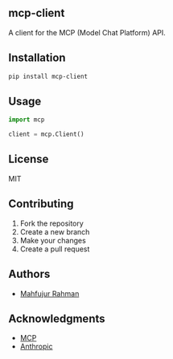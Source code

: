 ## mcp-client

A client for the MCP (Model Chat Platform) API.

## Installation

```bash
pip install mcp-client
```

## Usage

```python
import mcp

client = mcp.Client()
```

## License

MIT

## Contributing

1. Fork the repository
2. Create a new branch
3. Make your changes
4. Create a pull request

## Authors

- [Mahfujur Rahman](https://github.com/mahfuj80)

## Acknowledgments

- [MCP](https://github.com/mcp)
- [Anthropic](https://github.com/anthropic)
